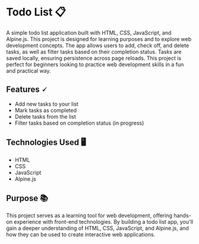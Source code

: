# Todo List 📋

A simple todo list application built with HTML, CSS, JavaScript, and Alpine.js. This project is designed for learning purposes and to explore web development concepts. The app allows users to add, check off, and delete tasks, as well as filter tasks based on their completion status. Tasks are saved locally, ensuring persistence across page reloads. This project is perfect for beginners looking to practice web development skills in a fun and practical way.

## Features 🗸
- Add new tasks to your list
- Mark tasks as completed
- Delete tasks from the list
- Filter tasks based on completion status (in progress)

## Technologies Used 🖥️
- HTML
- CSS
- JavaScript
- Alpine.js

## Purpose 📚
This project serves as a learning tool for web development, offering hands-on experience with front-end technologies. By building a todo list app, you'll gain a deeper understanding of HTML, CSS, JavaScript, and Alpine.js, and how they can be used to create interactive web applications.
